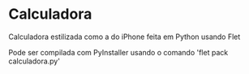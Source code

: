 # Calculadora

Calculadora estilizada como a do iPhone feita em Python usando Flet

Pode ser compilada com PyInstaller usando o comando 'flet pack calculadora.py'

